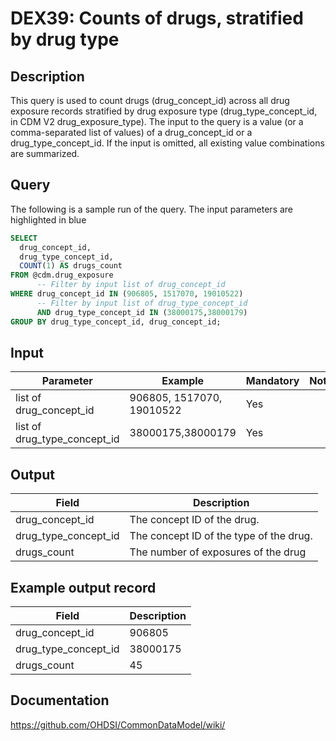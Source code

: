 <!---
Group:drug exposure
Name:DEX39 Counts of drugs, stratified by drug type
Author:Patrick Ryan
CDM Version: 5.3
-->

# DEX39: Counts of drugs, stratified by drug type

## Description
This query is used to count drugs (drug_concept_id) across all drug exposure records stratified by drug exposure type (drug_type_concept_id, in CDM V2 drug_exposure_type).
The input to the query is a value (or a comma-separated list of values) of a drug_concept_id or a drug_type_concept_id.
If the input is omitted, all existing value combinations are summarized.

## Query

The following is a sample run of the query. The input parameters are highlighted in  blue

```sql
SELECT
  drug_concept_id,
  drug_type_concept_id,
  COUNT(1) AS drugs_count
FROM @cdm.drug_exposure
      -- Filter by input list of drug_concept_id
WHERE drug_concept_id IN (906805, 1517070, 19010522)
      -- Filter by input list of drug_type_concept_id
      AND drug_type_concept_id IN (38000175,38000179)
GROUP BY drug_type_concept_id, drug_concept_id;
```

## Input

|  Parameter |  Example |  Mandatory |  Notes |
| --- | --- | --- | --- |
| list of drug_concept_id | 906805, 1517070, 19010522 | Yes |
| list of drug_type_concept_id | 38000175,38000179 | Yes |

## Output

|  Field |  Description |
| --- | --- |
| drug_concept_id | The concept ID of the drug. |
| drug_type_concept_id | The concept ID of the type of the drug. |
| drugs_count | The number of exposures of the drug |

## Example output record

|  Field |  Description |
| --- | --- |
| drug_concept_id |  906805 |
| drug_type_concept_id |  38000175 |
| drugs_count |  45 |

## Documentation
https://github.com/OHDSI/CommonDataModel/wiki/
